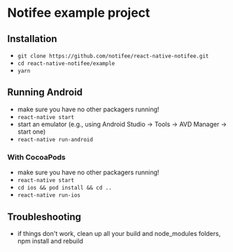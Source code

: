 # Notifee example project

## Installation

* `git clone https://github.com/notifee/react-native-notifee.git`
* `cd react-native-notifee/example`
* `yarn`

## Running Android
* make sure you have no other packagers running!
* `react-native start`
* start an emulator (e.g., using Android Studio -> Tools -> AVD Manager -> start one)
* `react-native run-android`

### With CocoaPods
* make sure you have no other packagers running!
* `react-native start`
* `cd ios && pod install && cd ..`
* `react-native run-ios`

## Troubleshooting

* if things don't work, clean up all your build and node_modules folders, npm install and rebuild

